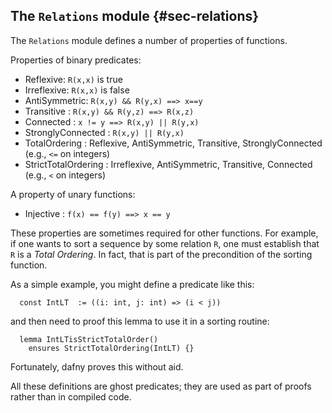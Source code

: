 
## The `Relations` module {#sec-relations}

The `Relations` module defines a number of properties of functions.

Properties of binary predicates:
- Reflexive: `R(x,x)` is true
- Irreflexive: `R(x,x)` is false
- AntiSymmetric: `R(x,y) && R(y,x) ==> x==y`
- Transitive : `R(x,y) && R(y,z) ==> R(x,z)`
- Connected : `x != y ==> R(x,y) || R(y,x)`
- StronglyConnected : `R(x,y) || R(y,x)`
- TotalOrdering : Reflexive, AntiSymmetric, Transitive, StronglyConnected (e.g., `<=` on integers)
- StrictTotalOrdering : Irreflexive, AntiSymmetric, Transitive, Connected (e.g., `<` on integers)

A property of unary functions:
- Injective : `f(x) == f(y) ==> x == y`

These properties are sometimes required for other functions. For example, 
if one wants to sort a sequence by some relation `R`, one must establish that `R` is a _Total Ordering_. 
In fact, that is part of the precondition of the sorting function.

As a simple example, you might define a predicate like this:
```dafny
  const IntLT  := ((i: int, j: int) => (i < j))
```

and then need to proof this lemma to use it in a sorting routine:
```dafny
  lemma IntLTisStrictTotalOrder()
    ensures StrictTotalOrdering(IntLT) {}
```

Fortunately, dafny proves this without aid.

All these definitions are ghost predicates; they are used as part of proofs rather than in compiled code.

